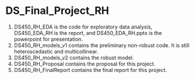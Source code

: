 # DS_Final_Project_RH
1. DS450_RH_EDA is the code for exploratory data analysis, DS450_EDA_RH is the report, and DS450_EDA_RH.pptx is the powerpoint for presentation.
2. DS450_RH_models_v1 contains the preliminary non-robust code. It is still heteroscedastic and multicollinear.
3. DS450_RH_models_v2 contains the robust model.
4. DS450_RH_Proposal contains the proposal for this project.
5. DS450_RH_FinalReport contains the final report for this project.
